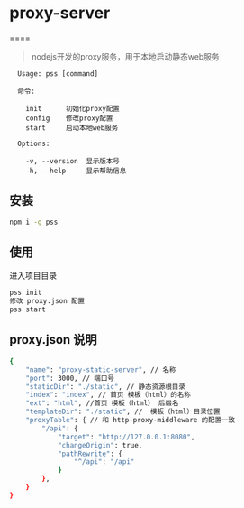 # proxy-server
====

> nodejs开发的proxy服务，用于本地启动静态web服务

```
  Usage: pss [command]

  命令:

    init      初始化proxy配置
    config    修改proxy配置
    start     启动本地web服务

  Options:

    -v, --version  显示版本号  
    -h, --help     显示帮助信息

```

## 安装

```bash
npm i -g pss
```

## 使用

进入项目目录

```bash
pss init
修改 proxy.json 配置
pss start
```

## proxy.json 说明

```bash
{
	"name": "proxy-static-server", // 名称
	"port": 3000, // 端口号
	"staticDir": "./static", // 静态资源根目录
	"index": "index", // 首页 模板（html）的名称
	"ext": "html", //首页 模板（html） 后缀名
	"templateDir": "./static", //  模板（html）目录位置
	"proxyTable": { // 和 http-proxy-middleware 的配置一致
		"/api": {
			"target": "http://127.0.0.1:8080",
			"changeOrigin": true,
			"pathRewrite": {
				"^/api": "/api"
			}
		},
	}
}

```